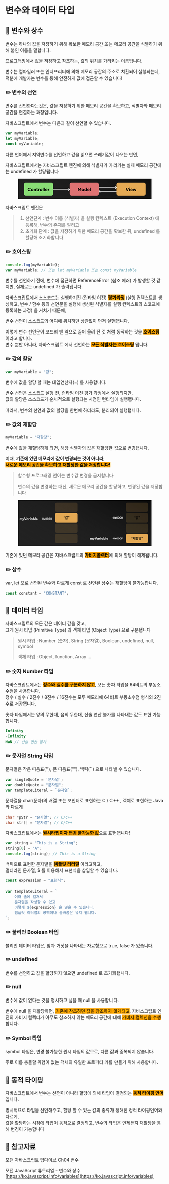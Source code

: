 # 변수와 데이터 타입

## 📖 변수와 상수

변수는 하나의 값을 저장하기 위해 확보한 메모리 공간 또는 메모리 공간을 식별하기 위해 붙인 이름을 말합니다.

프로그래밍에서 값을 저장하고 참조하는, 값의 위치를 가리키는 이름입니다.

변수는 컴파일러 또는 인터프리터에 의해 메모리 공간의 주소로 치환되어 실행되는데, 덕분에 개발자는 변수를 통해 안전하게 값에 접근할 수 있습니다!



### ✏️ 변수의 선언

변수를 선언한다는것은, 값을 저장하기 위한 메모리 공간을 확보하고, 식별자와 메모리 공간을 연결하는 과정입니다.

자바스크립트에서 변수는 다음과 같이 선언할 수 있습니다.

```javascript
var myVariable;
let myVariable;
const myVariable;
```

다른 언어에서 지역변수를 선언하고 값을 읽으면 쓰레기값이 나오는 반면,

자바스크립트에서는 자바스크립트 엔진에 의해 식별자가 가리키는 실제 메모리 공간에는 undefined 가 할당됍니다

<figure><img src="../.gitbook/assets/image.png" alt=""><figcaption></figcaption></figure>

자바스크립트 엔진은

> 1. 선언단계 : 변수 이름 (식별자) 을 실행 컨텍스트 (Execution Context) 에 등록해, 변수의 존재를 알리고
> 2. 초기화 단계 : 값을 저장하기 위한 메모리 공간을 확보한 뒤, undefined 를 할당해 초기화합니다



### ✏️ 호이스팅

```javascript
console.log(myVariable);
var myVariable; // 또는 let myVariable 또는 const myVariable
```

변수를 선언하기 전에, 변수에 접근하면 ReferenceError (참조 에러) 가 발생할 것 같지만, 실제로는 undefined 가 출력됍니다.

자바스크립트에서 소스코드는 실행하기전 (런타임 이전) <mark style="background-color:orange;">**평가과정**</mark> (실행 컨텍스트를 생성하고, 변수 / 함수 등의 선언문을 실행해 생성된 식별자를 실행 컨텍스트의 스코프에 등록하는 과정) 을 거치기 때문에,

변수 선언이 소스코드의 어디에 위치하던 상관없이 먼저 실행됍니다.

이렇게 변수 선언문이 코드의 맨 앞으로 끌어 올려 진 것 처럼 동작하는 것을 <mark style="background-color:orange;">**호이스팅**</mark> 이라고 합니다.\
변수 뿐만 아니라, 자바스크립트 에서 선언하는 <mark style="background-color:orange;">**모든 식별자는 호이스팅**</mark> 됍니다.



### ✏️ 값의 할당

```javascript
var myVariable = "값";
```

변수에 값을 할당 할 때는 대입연산자(=) 를 사용합니다.

변수 선언은 소스코드 실행 전, 런타임 이전 평가 과정에서 실행되지만,\
값의 할당은 소스코드가 순차적으로 실행되는 시점인 런타임에 실행됍니다.

따라서, 변수의 선언과 값의 할당을 한번에 하더라도, 분리되어 실행됍니다.



### ✏️ 값의 재할당

```javascript
myVariable = "재할당";
```

변수에 값을 재할당하게 되면, 해당 식별자의 값은 재할당한 값으로 변경됍니다.

이때, **기존에 있던 메모리에 값이 변경되는 것이 아니라**,\
<mark style="background-color:orange;">**새로운 메모리 공간을 확보하고 재할당한 값을 저장합니다!**</mark>

> 함수형 프로그래밍 언어는 변수값 변경을 금지합니다
>
> 변수의 값을 변경하는 대신, 새로운 메모리 공간을 할당하고, 변경된 값을 저장합니다

<figure><img src="../.gitbook/assets/image (13).png" alt=""><figcaption></figcaption></figure>

기존에 있던 메모리 공간은 자바스크립트의 <mark style="background-color:orange;">**가비지콜렉터**</mark>에 의해 할당이 해제됍니다.



### ✏️ 상수

var, let 으로 선언된 변수와 다르게 const 로 선언된 상수는 재할당이 불가능합니다.

```javascript
const constant = "CONSTANT";
```





## 📖 데이터 타입

자바스크립트의 모든 값은 데이터 값을 갖고,\
크게 원시 타입 (Primitive Type) 과 객체 타입 (Object Type) 으로 구분됍니다

> 원시 타입 : Number (숫자), String (문자열), Boolean, undefined, null, symbol
>
> 객체 타입 : Object, function, Array ...

### ✏️ 숫자 Number 타입

자바스크립트에서는 <mark style="background-color:orange;">**정수와 실수를 구분하지 않고**</mark>, 모든 숫자 타입을 64비트의 부동소수점을 사용합니다.\
정수 / 실수 / 2진수 / 8진수 / 16진수는 모두 메모리에 64비트 부동소수점 형식의 2진수로 저장됍니다.

숫자 타입에서는 양의 무한대, 음의 무한대, 산술 연산 불가를 나타내는 값도 표현 가능합니다.

```javascript
Infinity
-Infinity
NaN // 산술 연산 불가
```



### ✏️ 문자열 String 타입

문자열은 작은 따옴표(''), 큰 따옴표(""), 백틱(\`\`) 으로 나타낼 수 있습니다.

```javascript
var singleQuote = '문자열';
var doubleQuote = "문자열";
var templateLiteral = `문자열`;
```

문자열을 char(문자)의 배열 또는 포인터로 표현하는 C / C++ , 객체로 표현하는 Java 와 다르게

```cpp
char *pStr = "문자열"; // C/C++
char str[] = "문자열"; // C/C++
```

자바스크립트에서는 <mark style="background-color:orange;">**원시타입이자 변경 불가능한 값**</mark>으로 표현됍니다!

```javascript
var string = "This is a String";
string[0] = "A";
console.log(string); // This is a String
```



백틱으로 표현한 문자열을 <mark style="background-color:orange;">**템플릿 리터럴**</mark> 이라고하고,\
멀티라인 문자열, $ 를 이용해서 표현식을 삽입할 수 있습니다.

```javascript
const expression = "표현식";

var templateLiteral = `
    여러 줄에 걸쳐서
    문자열을 작성할 수 있고
    이렇게 ${expression} 을 넣을 수 있습니다.
    템플릿 리터럴의 공백이나 줄바꿈은 유지 됍니다.
`;
```



### ✏️ 불리언 Boolean 타입

불리언 데이터 타입은, 참과 거짓을 나타내는 자료형으로 true, false 가 있습니다.



### ✏️ undefined

변수를 선언하고 값을 할당하지 않으면 undefined 로 초기화됍니다.



### ✏️ null

변수에 값이 없다는 것을 명시하고 싶을 때 null 을 사용합니다.

변수에 null 을 재할당하면, <mark style="background-color:orange;">기존에 참조하던 값을 참조하지 않게되고</mark>, 자바스크립트 엔진의 가비지 컬렉터가 아무도 참조하지 않는 메모리 공간에 대해 <mark style="background-color:orange;">가비지 컬렉션을 수행</mark>합니다.



### ✏️ Symbol 타입

symbol 타입은, 변경 불가능한 원시 타입의 값으로, 다른 값과 중복되지 않습니다.

주로 이름 충돌할 위험이 없는 객체의 유일한 프로퍼티 키를 만들기 위해 사용합니다.



## 📖 동적 타이핑

자바스크립트에서 변수는 선언이 아니라 할당에 의해 타입이 결정되는 <mark style="background-color:orange;">**동적 타이핑 언어**</mark>입니다.

명시적으로 타입을 선언해주고, 할당 할 수 있는 값의 종류가 정해진 정적 타이핑언어와 다르게,\
값을 할당하는 시점에 타입이 동적으로 결정되고, 변수의 타입은 언제든지 재할당을 통해 변경이 가능합니다



## 🔗 참고자료

모던 자바스크립트 딥다이브 Ch04 변수

모던 JavaScript 튜토리얼 - 변수와 상수\
[https://ko.javascript.info/variables](https://ko.javascript.info/variables)
